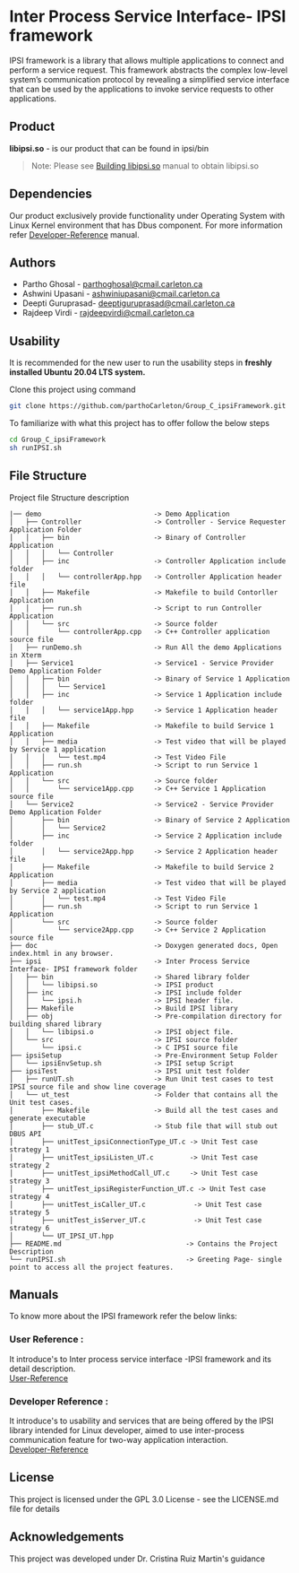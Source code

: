 # Inter Process Service Interface- IPSI framework
IPSI framework is a library that allows multiple applications to connect and perform a service request. This framework abstracts the complex low-level system’s communication protocol by revealing a simplified service interface that can be used by the applications to invoke service requests to other applications.
## Product
**libipsi.so** - is our product that can be found in ipsi/bin
> Note: Please see [Building libipsi.so](https://github.com/parthoCarleton/Group_C_ipsiFramework/wiki/Developer-Reference#build-shared-library--libipsiso) manual to obtain libipsi.so
## Dependencies
Our product exclusively provide functionality under Operating System with Linux Kernel environment that has Dbus component.
For more information refer [Developer-Reference](https://github.com/parthoCarleton/Group_C_ipsiFramework/wiki/Developer-Reference) manual.
## Authors
* Partho Ghosal -     parthoghosal@cmail.carleton.ca
* Ashwini Upasani -   ashwiniupasani@cmail.carleton.ca
* Deepti Guruprasad-  deeptiguruprasad@cmail.carleton.ca
* Rajdeep Virdi -     rajdeepvirdi@cmail.carleton.ca

## Usability
It is recommended for the new user to run the usability steps in **freshly installed Ubuntu 20.04 LTS system.**

Clone this project using command
```bash
git clone https://github.com/parthoCarleton/Group_C_ipsiFramework.git
```
To familiarize with what this project has to offer follow the below steps 
```bash
cd Group_C_ipsiFramework
sh runIPSI.sh
```
## File Structure
Project file Structure description
```
|── demo                            -> Demo Application
│   ├── Controller                  -> Controller - Service Requester Application Folder 
│   │   ├── bin                     -> Binary of Controller Application
│   │   │   └── Controller
│   │   ├── inc                     -> Controller Application include folder
│   │   │   └── controllerApp.hpp   -> Controller Application header file
│   │   ├── Makefile                -> Makefile to build Contorller Application
│   │   ├── run.sh                  -> Script to run Controller Application
│   │   └── src                     -> Source folder 
│   │       └── controllerApp.cpp   -> C++ Controller application source file 
│   ├── runDemo.sh                  -> Run All the demo Applications in Xterm 
│   ├── Service1                    -> Service1 - Service Provider Demo Application Folder
│   │   ├── bin                     -> Binary of Service 1 Application
│   │   │   └── Service1
│   │   ├── inc                     -> Service 1 Application include folder
│   │   │   └── service1App.hpp     -> Service 1 Application header file
│   │   ├── Makefile                -> Makefile to build Service 1 Application
│   │   ├── media                   -> Test video that will be played by Service 1 application
│   │   │   └── test.mp4            -> Test Video File
│   │   ├── run.sh                  -> Script to run Service 1 Application
│   │   └── src                     -> Source folder
│   │       └── service1App.cpp     -> C++ Service 1 Application source file
│   └── Service2                    -> Service2 - Service Provider Demo Application Folder
│       ├── bin                     -> Binary of Service 2 Application
│       │   └── Service2
│       ├── inc                     -> Service 2 Application include folder
│       │   └── service2App.hpp     -> Service 2 Application header file
│       ├── Makefile                -> Makefile to build Service 2 Application
│       ├── media                   -> Test video that will be played by Service 2 application
│       │   └── test.mp4            -> Test Video File
│       ├── run.sh                  -> Script to run Service 1 Application
│       └── src                     -> Source folder
│           └── service2App.cpp     -> C++ Service 2 Application source file
├── doc                             -> Doxygen generated docs, Open index.html in any browser.
├── ipsi                            -> Inter Process Service Interface- IPSI framework folder
│   ├── bin                         -> Shared library folder
│   │   └── libipsi.so              -> IPSI product
│   ├── inc                         -> IPSI include folder
│   │   └── ipsi.h                  -> IPSI header file.
│   ├── Makefile                    -> Build IPSI library
│   ├── obj                         -> Pre-compilation directory for building shared library
│   │   └── libipsi.o               -> IPSI object file.
│   └── src                         -> IPSI source folder
│       └── ipsi.c                  -> C IPSI source file
├── ipsiSetup                       -> Pre-Environment Setup Folder
│   └── ipsiEnvSetup.sh             -> IPSI setup Script
├── ipsiTest                        -> IPSI unit test folder
│   ├── runUT.sh                    -> Run Unit test cases to test IPSI source file and show line coverage
│   └── ut_test                     -> Folder that contains all the Unit test cases.
│       ├── Makefile                -> Build all the test cases and generate executable
│       ├── stub_UT.c               -> Stub file that will stub out DBUS API
│       ├── unitTest_ipsiConnectionType_UT.c -> Unit Test case strategy 1
│       ├── unitTest_ipsiListen_UT.c         -> Unit Test case strategy 2
│       ├── unitTest_ipsiMethodCall_UT.c     -> Unit Test case strategy 3
│       ├── unitTest_ipsiRegisterFunction_UT.c -> Unit Test case strategy 4
│       ├── unitTest_isCaller_UT.c            -> Unit Test case strategy 5
│       ├── unitTest_isServer_UT.c            -> Unit Test case strategy 6
│       └── UT_IPSI_UT.hpp
├── README.md                               -> Contains the Project Description 
└── runIPSI.sh                              -> Greeting Page- single point to access all the project features.

```
## Manuals
To know more about the IPSI framework refer the below links:
### User Reference :
It introduce's to Inter process service interface -IPSI framework and its detail description.\
[User-Reference](https://github.com/parthoCarleton/Group_C_ipsiFramework/wiki/User-Reference)

### Developer Reference :
It introduce's to usability and services that are being offered by the IPSI library intended for Linux developer, aimed to use inter-process communication feature for two-way application interaction.\
[Developer-Reference](https://github.com/parthoCarleton/Group_C_ipsiFramework/wiki/Developer-Reference)

## License
This project is licensed under the GPL 3.0 License - see the LICENSE.md file for details

## Acknowledgements
This project was developed under Dr. Cristina Ruiz Martin's guidance
